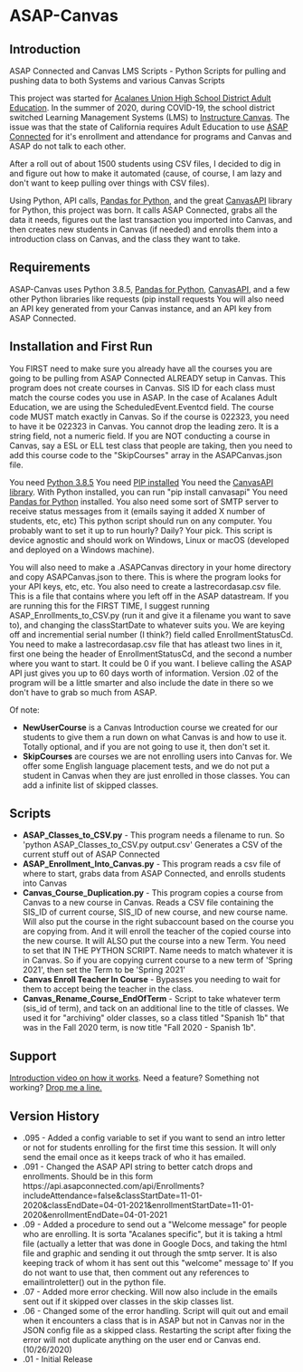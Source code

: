 # ASAP-Canvas
<h2>Introduction</h2>

ASAP Connected and Canvas LMS Scripts - Python Scripts for pulling and pushing data to both Systems and various Canvas Scripts

This project was started for <a href="https://www.acalanes.k12.ca.us/Domain/150">Acalanes Union High School District Adult Education</a>. In the summer of 2020, during COVID-19, the school district switched Learning Management Systems (LMS) to <a href="https://www.instructure.com/">Instructure Canvas</a>. The issue was that the state of California requires Adult Education to use <a href="https://app.asapconnected.com/">ASAP Connected</a> for it's enrollment and attendance for programs and Canvas and ASAP do not talk to each other.

After a roll out of about 1500 students using CSV files, I decided to dig in and figure out how to make it automated (cause, of course, I am lazy and don't want to keep pulling over things with CSV files).

Using Python, API calls, <a href="https://pandas.pydata.org/">Pandas for Python</a>, and the great <a href="https://github.com/ucfopen/canvasapi">CanvasAPI</a> library for Python, this project was born. It calls ASAP Connected, grabs all the data it needs, figures out the last transaction you imported into Canvas, and then creates new students in Canvas (if needed) and enrolls them into a introduction class on Canvas, and the class they want to take.

<h2>Requirements</h2>

ASAP-Canvas uses Python 3.8.5, <a href="https://pandas.pydata.org/">Pandas for Python</a>, <a href="https://github.com/ucfopen/canvasapi">CanvasAPI</a>, and a few other Python libraries like requests (pip install requests
You will also need an API key generated from your Canvas instance, and an API key from ASAP Connected.

<h2>Installation and First Run</h2>
<p>You FIRST need to make sure you already have all the courses you are going to be pulling from ASAP Connected ALREADY setup in Canvas. This program does not create courses in Canvas. SIS ID for each class must match the course codes you use in ASAP. In the case of Acalanes Adult Education, we are using the ScheduledEvent.Eventcd field. The course code MUST match exactly in Canvas. So if the course is 022323, you need to have it be 022323 in Canvas. You cannot drop the leading zero. It is a string field, not a numeric field. If you are NOT conducting a course in Canvas, say a ESL or ELL test class that people are taking, then you need to add this course code to the "SkipCourses" array in the ASAPCanvas.json file.</p> 
You need <a href="https://www.python.org/downloads/">Python 3.8.5</a>
You need <a href="https://www.pypa.io/en/latest/">PIP installed</a>
You need the <a href="https://github.com/ucfopen/canvasapi">CanvasAPI library</a>. With Python installed, you can run "pip install canvasapi"
You need <a href="https://pandas.pydata.org/">Pandas for Python</A> installed.
You also need some sort of SMTP server to receive status messages from it (emails saying it added X number of students, etc, etc)
This python script should run on any computer. You probably want to set it up to run hourly? Daily? Your pick. This script is device agnostic and should work on Windows, Linux or macOS (developed and deployed on a Windows machine).
<br>
<p>You will also need to make a .ASAPCanvas directory in your home directory and copy ASAPCanvas.json to there. This is where the program looks for your API keys, etc, etc. You also need to create a lastrecordasap.csv file. This is a file that contains where you left off in the ASAP datastream. If you are running this for the FIRST TIME, I suggest running ASAP_Enrollments_to_CSV.py (run it and give it a filename you want to save to), and changing the classStartDate to whatever suits you. We are keying off and incremential serial number (I think?) field called EnrollmentStatusCd. You need to make a lastrecordasap.csv file that has atleast two lines in it, first one being the header of EnrollmentStatusCd, and the second a number where you want to start. It could be 0 if you want. I believe calling the ASAP API just gives you up to 60 days worth of information. Version .02 of the program will be a little smarter and also include the date in there so we don't have to grab so much from ASAP.</p>
Of note:
<UL>
<li><b>NewUserCourse</b> is a Canvas Introduction course we created for our students to give them a run down on what Canvas is and how to use it. Totally optional, and if you are not going to use it, then don't set it.
<li><b>SkipCourses</b> are courses we are not enrolling users into Canvas for. We offer some English language placement tests, and we do not put a student in Canvas when they are just enrolled in those classes. You can add a infinite list of skipped classes.
</ul>
<h2>Scripts</h2>
<UL>
  <li><b>ASAP_Classes_to_CSV.py</b> - This program needs a filename to run. So 'python ASAP_Classes_to_CSV.py output.csv' Generates a CSV of the current stuff out of ASAP Connected
  <li><b>ASAP_Enrollment_Into_Canvas.py</b> - This program reads a csv file of where to start, grabs data from ASAP Connected, and enrolls students into Canvas
  <li><b>Canvas_Course_Duplication.py</b> - This program copies a course from Canvas to a new course in Canvas. Reads a CSV file containing the SIS_ID of current course, SIS_ID of new course, and new course name. Will also put the course in the right subaccount based on the course you are copying from. And it will enroll the teacher of the copied course into the new course. It will ALSO put the course into a new Term. You need to set that IN THE PYTHON SCRIPT. Name needs to match whatever it is in Canvas. So if you are copying current course to a new term of 'Spring 2021', then set the Term to be 'Spring 2021'
  <li><b>Canvas Enroll Teacher In Course</b> - Bypasses you needing to wait for them to accept being the teacher in the class.
  <li><b>Canvas_Rename_Course_EndOfTerm</b> - Script to take whatever term (sis_id of term), and tack on an additional line to the title of classes. We used it for "archiving" older classes, so a class titled "Spanish 1b" that was in the Fall 2020 term, is now title "Fall 2020 - Spanish 1b".
</ul>
<h2>Support</h2>
<a href="https://drive.google.com/file/d/1-zm5MQK1nnfP65ZB_3_jmzaBJFkxkhV3/view?usp=sharing">Introduction video on how it works</a>.
Need a feature? Something not working? <a href=mailto:edannewitz@auhsdschools.org>Drop me a line.</a>
<h2>Version History</h2>
<ul>
<li>.095 - Added a config variable to set if you want to send an intro letter or not for students enrolling for the first time this session. It will only send the email once as it keeps track of who it has emailed.
<li>.091 - Changed the ASAP API string to better catch drops and enrollments. Should be in this form
  https://api.asapconnected.com/api/Enrollments?includeAttendance=false&classStartDate=11-01-2020&classEndDate=04-01-2021&enrollmentStartDate=11-01-2020&enrollmentEndDate=04-01-2021
<li>.09 - Added a procedure to send out a "Welcome message" for people who are enrolling. It is sorta "Acalanes specific", but it is taking a html file (actually a letter that was done in Google Docs, and taking the html file and graphic and sending it out through the smtp server. It is also keeping track of whom it has sent out this "welcome" message to' If you do not want to use that, then comment out any references to emailintroletter() out in the python file.
<li>.07 - Added more error checking. Will now also include in the emails sent out if it skipped over classes in the skip classes list.
<li>.06 - Changed some of the error handling. Script will quit out and email when it encounters a class that is in ASAP but not in Canvas nor in the JSON config file as a skipped class. Restarting the script after fixing the error will not duplicate anything on the user end or Canvas end. (10/26/2020)
<li>.01 - Initial Release

